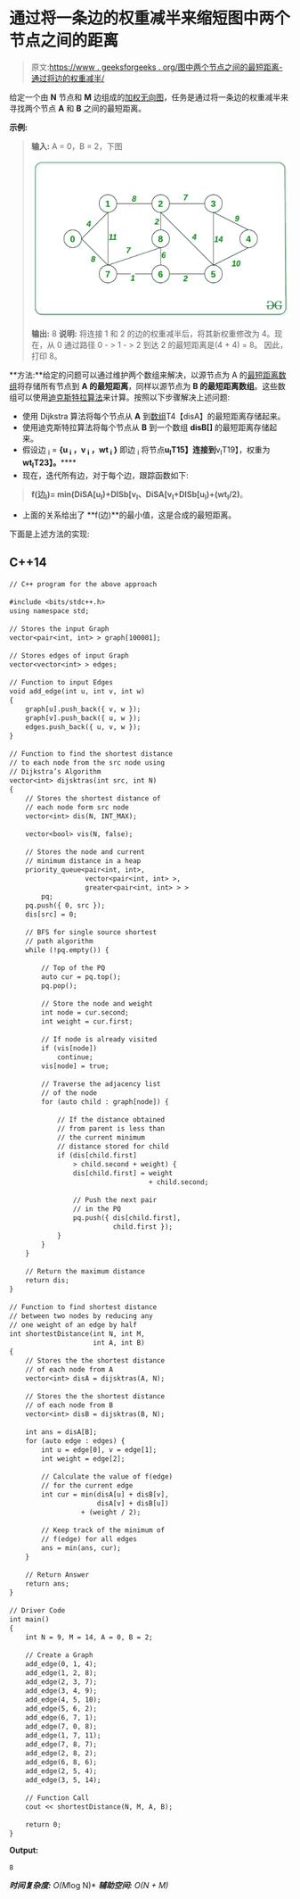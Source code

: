 # 通过将一条边的权重减半来缩短图中两个节点之间的距离

> 原文:[https://www . geeksforgeeks . org/图中两个节点之间的最短距离-通过将边的权重减半/](https://www.geeksforgeeks.org/shortest-distance-between-two-nodes-in-graph-by-reducing-weight-of-an-edge-by-half/)

给定一个由 **N** 节点和 **M** 边组成的[加权无向图](https://www.geeksforgeeks.org/graph-implementation-using-stl-for-competitive-programming-set-2-weighted-graph/)，任务是通过将一条边的权重减半来寻找两个节点 **A** 和 **B** 之间的最短距离。

**示例:**

> **输入:** A = 0，B = 2，下图
> 
> ![](img/1c081940e31377c59c6405e777d3a188.png)
> 
> **输出:** 8
> **说明:**
> 将连接 1 和 2 的边的权重减半后，将其新权重修改为 4。现在，从 0 通过路径 0 - > 1 - > 2 到达 2 的最短距离是(4 + 4) = 8。
> 因此，打印 8。

**方法:**给定的问题可以通过维护两个数组来解决，以源节点为 A 的[最短距离数组](https://www.geeksforgeeks.org/dijkstras-shortest-path-algorithm-greedy-algo-7/)将存储所有节点到 **A 的最短距离**，同样以源节点为 **B 的最短距离数组**。这些数组可以使用[迪克斯特拉算法](https://www.geeksforgeeks.org/dijkstras-shortest-path-algorithm-greedy-algo-7/)来计算。按照以下步骤解决上述问题:

*   使用 Dijkstra 算法将每个节点从 **A** 到[数组](https://www.geeksforgeeks.org/introduction-to-arrays/)T4【disA】的最短距离存储起来。
*   使用迪克斯特拉算法将每个节点从 **B** 到一个数组 **disB[]** 的最短距离存储起来。
*   假设边 <sub>i</sub> = **{u <sub>i</sub> ，v <sub>i</sub> ，wt <sub>i</sub> }** 即边 <sub>i</sub> 将节点**u<sub>I</sub>T15】连接到**v<sub>I</sub>T19】，权重为**wt<sub>I</sub>T23】。******
*   现在，迭代所有边，对于每个边，跟踪函数如下:

> **f(边<sub>I</sub>)= min(DiSA[u<sub>I</sub>)+DISb[v<sub>I</sub>、DiSA[v<sub>I</sub>+DISb[u<sub>I</sub>)+(wt<sub>I</sub>/2)**。

*   上面的关系给出了 **f(边)**的最小值，这是合成的最短距离。

下面是上述方法的实现:

## C++14

```
// C++ program for the above approach

#include <bits/stdc++.h>
using namespace std;

// Stores the input Graph
vector<pair<int, int> > graph[100001];

// Stores edges of input Graph
vector<vector<int> > edges;

// Function to input Edges
void add_edge(int u, int v, int w)
{
    graph[u].push_back({ v, w });
    graph[v].push_back({ u, w });
    edges.push_back({ u, v, w });
}

// Function to find the shortest distance
// to each node from the src node using
// Dijkstra’s Algorithm
vector<int> dijsktras(int src, int N)
{
    // Stores the shortest distance of
    // each node form src node
    vector<int> dis(N, INT_MAX);

    vector<bool> vis(N, false);

    // Stores the node and current
    // minimum distance in a heap
    priority_queue<pair<int, int>,
                   vector<pair<int, int> >,
                   greater<pair<int, int> > >
        pq;
    pq.push({ 0, src });
    dis[src] = 0;

    // BFS for single source shortest
    // path algorithm
    while (!pq.empty()) {

        // Top of the PQ
        auto cur = pq.top();
        pq.pop();

        // Store the node and weight
        int node = cur.second;
        int weight = cur.first;

        // If node is already visited
        if (vis[node])
            continue;
        vis[node] = true;

        // Traverse the adjacency list
        // of the node
        for (auto child : graph[node]) {

            // If the distance obtained
            // from parent is less than
            // the current minimum
            // distance stored for child
            if (dis[child.first]
                > child.second + weight) {
                dis[child.first] = weight
                                   + child.second;

                // Push the next pair
                // in the PQ
                pq.push({ dis[child.first],
                          child.first });
            }
        }
    }

    // Return the maximum distance
    return dis;
}

// Function to find shortest distance
// between two nodes by reducing any
// one weight of an edge by half
int shortestDistance(int N, int M,
                     int A, int B)
{
    // Stores the the shortest distance
    // of each node from A
    vector<int> disA = dijsktras(A, N);

    // Stores the the shortest distance
    // of each node from B
    vector<int> disB = dijsktras(B, N);

    int ans = disA[B];
    for (auto edge : edges) {
        int u = edge[0], v = edge[1];
        int weight = edge[2];

        // Calculate the value of f(edge)
        // for the current edge
        int cur = min(disA[u] + disB[v],
                      disA[v] + disB[u])
                  + (weight / 2);

        // Keep track of the minimum of
        // f(edge) for all edges
        ans = min(ans, cur);
    }

    // Return Answer
    return ans;
}

// Driver Code
int main()
{
    int N = 9, M = 14, A = 0, B = 2;

    // Create a Graph
    add_edge(0, 1, 4);
    add_edge(1, 2, 8);
    add_edge(2, 3, 7);
    add_edge(3, 4, 9);
    add_edge(4, 5, 10);
    add_edge(5, 6, 2);
    add_edge(6, 7, 1);
    add_edge(7, 0, 8);
    add_edge(1, 7, 11);
    add_edge(7, 8, 7);
    add_edge(2, 8, 2);
    add_edge(6, 8, 6);
    add_edge(2, 5, 4);
    add_edge(3, 5, 14);

    // Function Call
    cout << shortestDistance(N, M, A, B);

    return 0;
}
```

**Output:** 

```
8
```

***时间复杂度:** O(M*log N)*
***辅助空间:** O(N + M)*